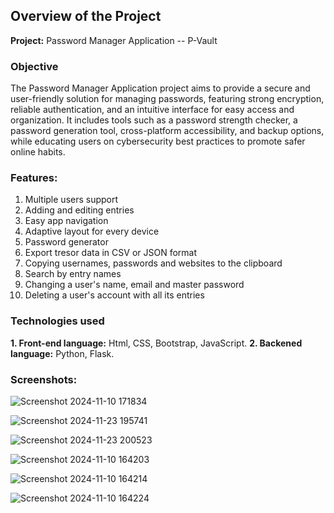 ## Overview of the Project
**Project:** Password Manager Application -- P-Vault

### Objective
The Password Manager Application project aims to provide a secure and user-friendly solution for managing passwords, featuring strong encryption, reliable authentication, and an intuitive interface for easy access and organization. It includes tools such as a password strength checker, a password generation tool, cross-platform accessibility, and backup options, while educating users on cybersecurity best practices to promote safer online habits.

### Features:
1. Multiple users support
2. Adding and editing entries
3. Easy app navigation
4. Adaptive layout for every device
5. Password generator
6. Export tresor data in CSV or JSON format
7. Copying usernames, passwords and websites to the clipboard
8. Search by entry names
9. Changing a user's name, email and master password
10. Deleting a user's account with all its entries

### Technologies used
**1. Front-end language:** Html, CSS, Bootstrap, JavaScript.
**2. Backened language:** Python, Flask.

### Screenshots:

![Screenshot 2024-11-10 171834](https://github.com/user-attachments/assets/3e50dec5-cf5c-417b-8de1-68a195626a7d)

![Screenshot 2024-11-23 195741](https://github.com/user-attachments/assets/9b43a5be-4df6-4f0d-943a-0fe20b0f4bc0)

![Screenshot 2024-11-23 200523](https://github.com/user-attachments/assets/da605514-a806-497a-8900-3792c254f703)

![Screenshot 2024-11-10 164203](https://github.com/user-attachments/assets/8264cfda-bbfb-4da8-b96f-350149ab1e9d)

![Screenshot 2024-11-10 164214](https://github.com/user-attachments/assets/563fb7e2-4b42-482c-8098-4e5deda0ba88)

![Screenshot 2024-11-10 164224](https://github.com/user-attachments/assets/a2fc7fbd-d2c9-429f-b7fb-042dd1340c11)


